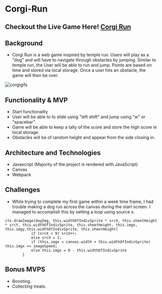 # Corgi-Run

## Checkout the Live Game Here! [Corgi Run](https://clee1996.github.io/Dog-Run/)

## Background
* Corgi Run is a web game inspired by temple run. Users will play as a "dog" and will have to navigate through obstacles by jumping.
Similar to temple run, the User will be able to run and jump. Points are based on time and stored via local storage. Once a user hits an obstacle, the game will then be over.

![corgigifs](src/assets/corgirun.gif)

## Functionality & MVP

* Start functionality
* User will be able to to slide using "left shift" and jump using "w" or "spacebar". 
* Game will be able to keep a tally of the score and store the high score in local storage.
* Obstacles will be of random height and appear from the side closing in.

## Architecture and Technologies 

* Javascript (Majority of the project is rendered with JavaScript)
* Canvas
* Webpack

## Challenges

* While trying to complete my first game within a week time frame, I had trouble 
making a dog run across the canvas during the start screen. I managed to accomplish this by setting a loop using source x.

```
ctx.drawImage(dogImg, this.widthOfIndivSprite * srcX, this.sheetHeight * srcY, this.widthOfIndivSprite, this.sheetHeight, this.imgx, this.imgy,this.widthOfIndivSprite, this.sheetHeight)
            if (srcX < 9) srcX++;
            else srcX = 1;
            if (this.imgx < canvas.width + this.widthOfIndivSprite) this.imgx += imageSpeed;
            else this.imgx = 0 - this.widthOfIndivSprite
        }
```


## Bonus MVPS

* Boosting.
* Collecting treats.

